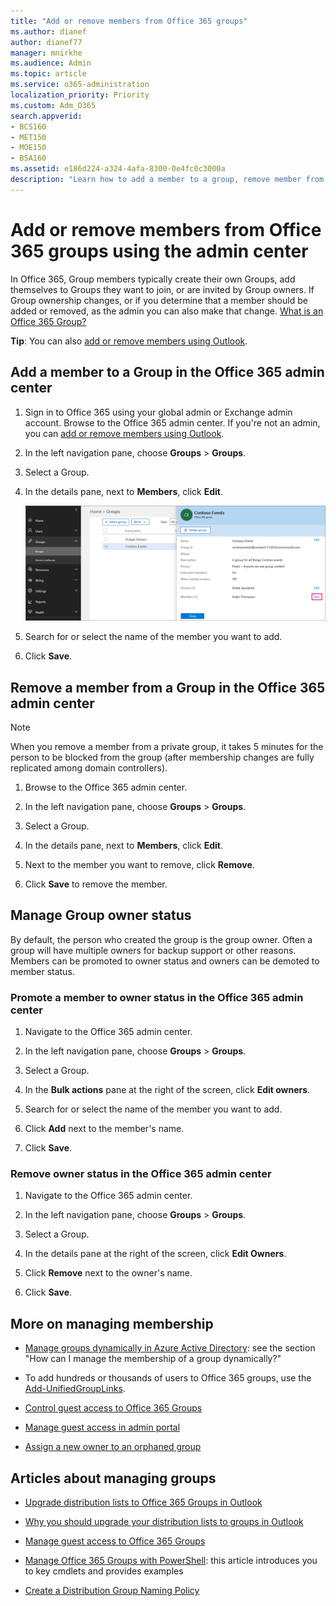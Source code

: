 ```yaml
---
title: "Add or remove members from Office 365 groups"
ms.author: dianef
author: dianef77
manager: mnirkhe
ms.audience: Admin
ms.topic: article
ms.service: o365-administration
localization_priority: Priority
ms.custom: Adm_O365
search.appverid:
- BCS160
- MET150
- MOE150
- BSA160
ms.assetid: e186d224-a324-4afa-8300-0e4fc0c3000a
description: "Learn how to add a member to a group, remove member from group, and manage group owner status in the Office 365 admin center."
---
```


# Add or remove members from Office 365 groups using the admin center
  
In Office 365, Group members typically create their own Groups, add themselves to Groups they want to join, or are invited by Group owners. If Group ownership changes, or if you determine that a member should be added or removed, as the admin you can also make that change. [What is an Office 365 Group?](https://support.office.com/article/b565caa1-5c40-40ef-9915-60fdb2d97fa2.aspx)
  
 **Tip**: You can also [add or remove members using Outlook](https://support.office.com/article/3b650f4a-5c9b-4f94-a1bb-0cca4b1091de.aspx). 
  
## Add a member to a Group in the Office 365 admin center

1. Sign in to Office 365 using your global admin or Exchange admin account. Browse to the Office 365 admin center. If you're not an admin, you can [add or remove members using Outlook](https://support.office.com/article/3b650f4a-5c9b-4f94-a1bb-0cca4b1091de.aspx). 
    
2. In the left navigation pane, choose **Groups** \> **Groups**.
    
3. Select a Group.
    
4. In the details pane, next to **Members**, click **Edit**.
    
    ![Screen shot with Edit members link highlighted](../media/9a47d6bf-850e-45e6-8aa7-a0c4da878234.png)
  
5. Search for or select the name of the member you want to add.
    
6. Click **Save**.
    
## Remove a member from a Group in the Office 365 admin center

> [!NOTE]
> When you remove a member from a private group, it takes 5 minutes for the person to be blocked from the group (after membership changes are fully replicated among domain controllers). 
  
1. Browse to the Office 365 admin center.
    
2. In the left navigation pane, choose **Groups** \> **Groups**.
    
3. Select a Group.
    
4. In the details pane, next to **Members**, click **Edit**.
    
5. Next to the member you want to remove, click **Remove**.
    
6. Click **Save** to remove the member. 
    
## Manage Group owner status

By default, the person who created the group is the group owner. Often a group will have multiple owners for backup support or other reasons. Members can be promoted to owner status and owners can be demoted to member status.
  
### Promote a member to owner status in the Office 365 admin center

1. Navigate to the Office 365 admin center.
    
2. In the left navigation pane, choose **Groups** \> **Groups**.
    
3. Select a Group.
    
4. In the **Bulk actions** pane at the right of the screen, click **Edit owners**.
    
5. Search for or select the name of the member you want to add.
    
6. Click **Add** next to the member's name. 
    
7. Click **Save**.
    
### Remove owner status in the Office 365 admin center

1. Navigate to the Office 365 admin center.
    
2. In the left navigation pane, choose **Groups** \> **Groups**.
    
3. Select a Group.
    
4. In the details pane at the right of the screen, click **Edit Owners**.
    
5. Click **Remove** next to the owner's name. 
    
6. Click **Save**.
    
## More on managing membership

- [Manage groups dynamically in Azure Active Directory](https://go.microsoft.com/fwlink/?linkid=847632): see the section "How can I manage the membership of a group dynamically?"
    
- To add hundreds or thousands of users to Office 365 groups, use the [Add-UnifiedGroupLinks](https://go.microsoft.com/fwlink/p/?LinkId=616191).
    
- [Control guest access to Office 365 Groups](https://support.office.com/article/7c713d74-a144-4eab-92e7-d50df526ff96.aspx)
    
- [Manage guest access in admin portal](https://support.office.com/article/53abaec2-d84c-4f74-bfeb-f0867456c39e.aspx)
    
- [Assign a new owner to an orphaned group](https://support.office.com/article/86bb3db6-8857-45d1-95c8-f6d540e45732.aspx)
    
## Articles about managing groups
    
- [Upgrade distribution lists to Office 365 Groups in Outlook](../manage/upgrade-distribution-lists.md)
    
- [Why you should upgrade your distribution lists to groups in Outlook](https://support.office.com/article/7fb3d880-593b-4909-aafa-950dd50ce188.aspx)
    
- [Manage guest access to Office 365 Groups](https://support.office.com/article/7c713d74-a144-4eab-92e7-d50df526ff96.aspx)
    
- [Manage Office 365 Groups with PowerShell](https://support.office.com/article/aeb669aa-1770-4537-9de2-a82ac11b0540): this article introduces you to key cmdlets and provides examples
    
- [Create a Distribution Group Naming Policy](https://go.microsoft.com/fwlink/p/?LinkId=616615)
    

